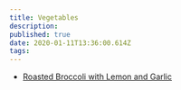 ```yaml
---
title: Vegetables
description:
published: true
date: 2020-01-11T13:36:00.614Z
tags:
---
```


- [Roasted Broccoli with Lemon and Garlic](roasted-broccoli-with-lemon-and-garlic)
